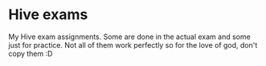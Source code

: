 # Hive exams

My Hive exam assignments. Some are done in the actual exam and some just for practice. Not all of them work perfectly so for the love of god, don't copy them :D 

